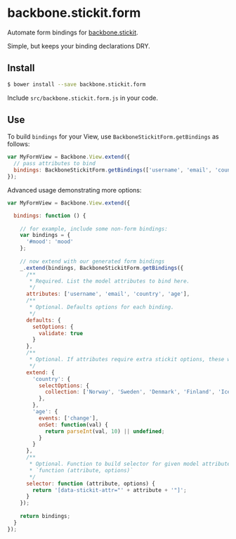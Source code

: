 backbone.stickit.form
=====================

Automate form bindings for [backbone.stickit][stickit].

Simple, but keeps your binding declarations DRY.

## Install

```sh
$ bower install --save backbone.stickit.form
```

Include `src/backbone.stickit.form.js` in your code.

## Use

To build `bindings` for your View, use `BackboneStickitForm.getBindings` as follows:

```js
var MyFormView = Backbone.View.extend({
  // pass attributes to bind
  bindings: BackboneStickitForm.getBindings(['username', 'email', 'country', 'age'])
});
```

Advanced usage demonstrating more options:

```js
var MyFormView = Backbone.View.extend({

  bindings: function () {
  
    // for example, include some non-form bindings:
    var bindings = {
      '#mood': 'mood'
    };
    
    // now extend with our generated form bindings
    _.extend(bindings, BackboneStickitForm.getBindings({
      /**
       * Required. List the model attributes to bind here.
       */
      attributes: ['username', 'email', 'country', 'age'],
      /**
       * Optional. Defaults options for each binding.
       */
      defaults: {
        setOptions: {
          validate: true
        }
      },
      /**
       * Optional. If attributes require extra stickit options, these will extend generated bindings.
       */
      extend: {
        'country': {
          selectOptions: {
            collection: ['Norway', 'Sweden', 'Denmark', 'Finland', 'Iceland']
          },
        },
        'age': {
          events: ['change'],
          onSet: function(val) {
            return parseInt(val, 10) || undefined;
          }
        }
      },
      /**
       * Optional. Function to build selector for given model attribute. Uses name attributes by default.
       * `function (attribute, options)`
       */
      selector: function (attribute, options) {
        return '[data-stickit-attr="' + attribute + '"]';
      }
    });
    
    return bindings;
  }
}); 
```

[stickit]: http://nytimes.github.io/backbone.stickit/

